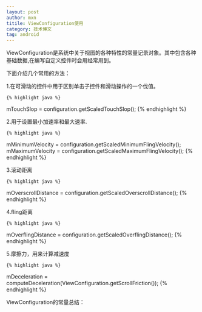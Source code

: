 ```yaml
---
layout: post
author: mxn
titile: ViewConfiguration使用
category: 技术博文
tag: android
---
```


ViewConfiguration是系统中关于视图的各种特性的常量记录对象。其中包含各种基础数据,在编写自定义控件时会用经常用到。

下面介绍几个常用的方法：

1.在可滑动的控件中用于区别单击子控件和滑动操作的一个伐值。

    {% highlight java %}
mTouchSlop = configuration.getScaledTouchSlop();
   {% endhighlight %}

2.用于设置最小加速率和最大速率.

    {% highlight java %}
mMinimumVelocity = configuration.getScaledMinimumFlingVelocity();
mMaximumVelocity = configuration.getScaledMaximumFlingVelocity();
   {% endhighlight %}

3.滚动距离

    {% highlight java %}
mOverscrollDistance = configuration.getScaledOverscrollDistance();
   {% endhighlight %}
   
4.fling距离

    {% highlight java %}
mOverflingDistance = configuration.getScaledOverflingDistance();
   {% endhighlight %}
 
5.摩擦力，用来计算减速度

    {% highlight java %}
mDeceleration = computeDeceleration(ViewConfiguration.getScrollFriction());
   {% endhighlight %}
   

ViewConfiguration的常量总结：


   
